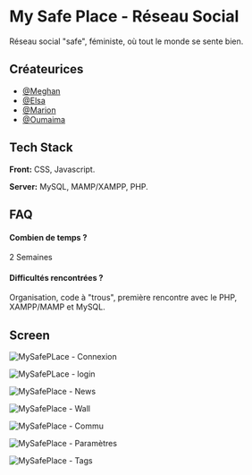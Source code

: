 
# My Safe Place - Réseau Social

Réseau social "safe", féministe, où tout le monde se sente bien.


## Créateurices

- [@Meghan](https://www.github.com/ArayaMegh)
- [@Elsa](https://www.github.com/elsacatoire)
- [@Marion](https://www.github.com/MarionLpz)
- [@Oumaima](https://www.github.com/Oumaimalam1)


## Tech Stack

**Front:** CSS, Javascript.

**Server:** MySQL, MAMP/XAMPP, PHP.


## FAQ

#### Combien de temps ? 

2 Semaines

#### Difficultés rencontrées ? 

Organisation, code à "trous", première rencontre avec le PHP, XAMPP/MAMP et MySQL. 

## Screen

![MySafePLace - Connexion](https://github.com/ArayaMegh/Reseau-Social-PHP---Projet-Collectif/assets/123969080/39180329-5cb2-41a7-86aa-4842b1143ae2)


![MySafePLace - login](https://github.com/ArayaMegh/Reseau-Social-PHP---Projet-Collectif/assets/123969080/36d67eb8-6567-43c7-96b7-cd5a96de882a)

![MySafePlace - News](https://github.com/ArayaMegh/Reseau-Social-PHP---Projet-Collectif/assets/123969080/42beb84f-19e5-4923-98c3-72256b9dbb22)

![MySafePlace - Wall](https://github.com/ArayaMegh/Reseau-Social-PHP---Projet-Collectif/assets/123969080/d1a0ecba-6037-4148-a5a9-997c435d73b1)

![MySafePlace - Commu](https://github.com/ArayaMegh/Reseau-Social-PHP---Projet-Collectif/assets/123969080/3398465e-2775-4758-9fda-1da566bc6ab4)

![MySafePlace - Paramètres](https://github.com/ArayaMegh/Reseau-Social-PHP---Projet-Collectif/assets/123969080/01688761-2d9d-43c0-9db1-2ee9b165ba6a)

![MySafePlace - Tags](https://github.com/ArayaMegh/Reseau-Social-PHP---Projet-Collectif/assets/123969080/e5961c4f-6a86-4a5a-8f88-1d4ff15cf039)
